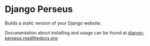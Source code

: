 Django Perseus
==============

Builds a static version of your Django website.

Documentation about installing and usage can be found at [django-perseus.readthedocs.org](https://django-perseus.readthedocs.org)
